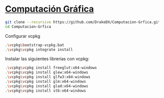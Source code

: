 # [Computación Gráfica](https://github.com/DrakeDX/Computacion-Grfica)

```bash
git clone --recursive https://github.com/DrakeDX/Computacion-Grfica.git
cd Computacion-Grfica
```
Configurar vcpkg

```bash
.\vcpkg\bootstrap-vcpkg.bat
.\vcpkg\vcpkg integrate install
```
Instalar las siguientes librerias con vcpkg:

```bash
.\vcpkg\vcpkg install freeglut:x64-windows
.\vcpkg\vcpkg install glew:x64-windows
.\vcpkg\vcpkg install glfw3:x64-windows
.\vcpkg\vcpkg install glm:x64-windows
.\vcpkg\vcpkg install glad:x64-windows
.\vcpkg\vcpkg install stb:x64-windows
```
